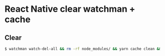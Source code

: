 # React Native clear watchman + cache

## Clear
```bash
$ watchman watch-del-all && rm -rf node_modules/ && yarn cache clean && yarn install && yarn start -- --reset-cache
```